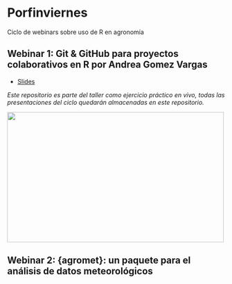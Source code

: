 # Porfinviernes
Ciclo de webinars sobre uso de R en agronomía

## Webinar 1: Git & GitHub para proyectos colaborativos en R por Andrea Gomez Vargas

- [Slides](https://github.com/SoyAndrea/Porfinviernes/blob/main/Git%20y%20Github%20-%209%20de%20junio/9.06.2023%20Github%20para%20proyectos%20colaborativos%20en%20R%20.pdf)

_Este repositorio es parte del taller como ejercicio práctico en vivo, todas las presentaciones del ciclo quedarán almacenadas en este repositorio._

<img src='https://soyandrea.netlify.app/publication/renagro/featured_hu804c6be0e60879cdae4ec787ac45fbf5_220403_720x0_resize_lanczos_2.png' width="500" height="300">

## Webinar 2: {agromet}: un paquete para el análisis de datos meteorológicos